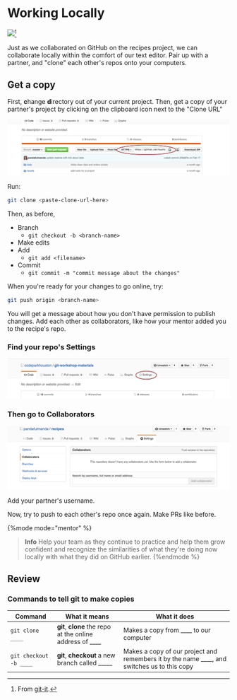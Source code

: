 # Working Locally

![](http://jlord.us/git-it/assets/imgs/remotes.png)[^1]

Just as we collaborated on GitHub on the recipes project, we can collaborate locally within the comfort of our text editor.  Pair up with a partner, and "clone" each other's repos onto your computers.

## Get a copy

First, **c**hange **d**irectory out of your current project. Then, get a copy of your partner's project by clicking on the clipboard icon next to the "Clone URL"

![Clone url](../assets/images/clone-url.png)

Run:

```bash
git clone <paste-clone-url-here>
```

Then, as before,

* Branch
  * `git checkout -b <branch-name>`
* Make edits
* Add
  * `git add <filename>`
* Commit
  * `git commit -m "commit message about the changes"`

When you're ready for your changes to go online, try:

```bash
git push origin <branch-name>
```

You will get a message about how you don't have permission to publish changes.  Add each other as collaborators, like how your mentor added you to the recipe's repo.

### Find your repo's Settings
![](../assets/images/collabo-hint-01.png)

### Then go to Collaborators
![](../assets/images/collabo-hint-02.png)

Add your partner's username.

Now, try to push to each other's repo once again.  Make PRs like before.

{%mode mode="mentor" %}
> **Info** Help your team as they continue to practice and help them grow confident and recognize the similarities of what they're doing now locally with what they did on GitHub earlier.
{%endmode %}

## Review

### Commands to tell git to make copies

| Command     | What it means | What it does |
| ----------- | ------------- | ------------ |
| `git clone ____` | **git**, **clone** the repo at the online address of ____ | Makes a copy from ____ to our computer |
| `git checkout -b ____` | **git**, **checkout** a new branch called _____ | Makes a copy of our project and remembers it by the name ____, and switches us to this copy |

[^1]: From [git-it](http://jlord.us/git-it/).


